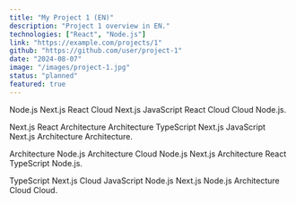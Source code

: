 ```yaml
---
title: "My Project 1 (EN)"
description: "Project 1 overview in EN."
technologies: ["React", "Node.js"]
link: "https://example.com/projects/1"
github: "https://github.com/user/project-1"
date: "2024-08-07"
image: "/images/project-1.jpg"
status: "planned"
featured: true
---
```


Node.js Next.js React Cloud Next.js JavaScript React Cloud Cloud Node.js.

Next.js React Architecture Architecture TypeScript Next.js JavaScript Next.js Architecture Architecture.

Architecture Node.js Architecture Cloud Node.js Next.js Architecture React TypeScript Node.js.

TypeScript Next.js Cloud JavaScript Node.js Next.js Node.js Architecture Cloud Cloud.

